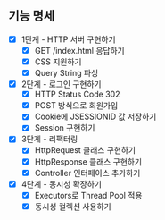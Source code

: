 ## 기능 명세

- [X] 1단계 - HTTP 서버 구현하기
  - [x] GET /index.html 응답하기
  - [X] CSS 지원하기
  - [X] Query String 파싱
- [X] 2단계 - 로그인 구현하기
  - [X] HTTP Status Code 302
  - [X] POST 방식으로 회원가입
  - [X] Cookie에 JSESSIONID 값 저장하기
  - [X] Session 구현하기
- [X] 3단계 - 리팩터링
  - [X] HttpRequest 클래스 구현하기
  - [X] HttpResponse 클래스 구현하기
  - [X] Controller 인터페이스 추가하기
- [X] 4단계 - 동시성 확장하기
  - [X] Executors로 Thread Pool 적용
  - [X] 동시성 컬렉션 사용하기